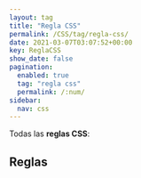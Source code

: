 ```yaml
---
layout: tag
title: "Regla CSS"
permalink: /CSS/tag/regla-css/
date: 2021-03-07T03:07:52+00:00
key: ReglaCSS
show_date: false
pagination: 
  enabled: true
  tag: "regla css"
  permalink: /:num/    
sidebar:
  nav: css
---
```


Todas las <strong>reglas CSS</strong>:
<h2>Reglas</h2>
